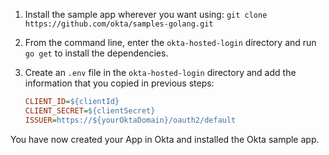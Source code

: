 1. Install the sample app wherever you want using: `git clone https://github.com/okta/samples-golang.git`

2. From the command line, enter the  `okta-hosted-login` directory and run `go get` to install the dependencies.

3. Create an `.env` file in the `okta-hosted-login` directory and add the information that you copied in previous steps:

    ```ini
    CLIENT_ID=${clientId}
    CLIENT_SECRET=${clientSecret}
    ISSUER=https://${yourOktaDomain}/oauth2/default
    ```

You have now created your App in Okta and installed the Okta <StackSnippet snippet="applang" noSelector inline /> sample app.
